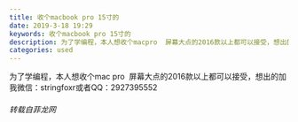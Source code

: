```yaml
---
title: 收个macbook pro 15寸的
date: 2019-3-18 19:29
keywords: 收个macbook pro 15寸的
description: 为了学编程，本人想收个macpro  屏幕大点的2016款以上都可以接受，想出的加我微信：stringfoxr或者QQ：2927395552
categories: used
---
```

<td class="t_f" id="postmessage_3251893">

为了学编程，本人想收个mac pro  屏幕大点的2016款以上都可以接受，想出的加我微信：stringfoxr或者QQ：2927395552</td>
###### 转载自菲龙网